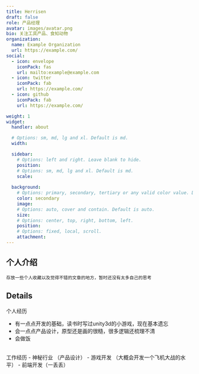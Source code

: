 ```yaml
---
title: Herrisen
draft: false
role: 产品经理
avatar: images/avatar.png
bio: 关注工具产品、食知动物
organization:
  name: Example Organization
  url: https://example.com/
social:
  - icon: envelope
    iconPack: fas
    url: mailto:example@example.com
  - icon: twitter
    iconPack: fab
    url: https://example.com/
  - icon: github
    iconPack: fab
    url: https://example.com/

weight: 1
widget:
  handler: about

  # Options: sm, md, lg and xl. Default is md.
  width:

  sidebar:
    # Options: left and right. Leave blank to hide.
    position:
    # Options: sm, md, lg and xl. Default is md.
    scale:
  
  background:
    # Options: primary, secondary, tertiary or any valid color value. Default is primary.
    color: secondary
    image:
    # Options: auto, cover and contain. Default is auto.
    size:
    # Options: center, top, right, bottom, left.
    position:
    # Options: fixed, local, scroll.
    attachment: 
---
```


## 个人介绍
	存放一些个人收藏以及觉得不错的文章的地方，暂时还没有太多自己的思考

## Details  

个人经历
- 有一点点开发的基础，读书时写过unity3d的小游戏，现在基本遗忘
- 会一点点产品设计，原型还是画的很糙，很多逻辑还梳理不清
- 会做饭
</br>
工作经历
- 神秘行业 （产品设计）
- 游戏开发 （大概会开发一个飞机大战的水平）
- 前端开发（一丢丢）

